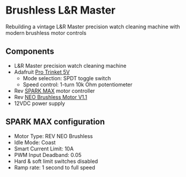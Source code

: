 # Brushless L&R Master
Rebuilding a vintage L&R Master precision watch cleaning machine with modern brushless motor controls

## Components
* L&R Master precision watch cleaning machine
* Adafruit [Pro Trinket 5V](https://learn.adafruit.com/introducing-pro-trinket)
  * Mode selection: SPDT toggle switch
  * Speed control: 1-turn 10k Ohm potentiometer
* Rev [SPARK MAX](https://docs.revrobotics.com/brushless/spark-max/overview) motor controller
* Rev [NEO Brushless Motor V1.1](https://docs.revrobotics.com/brushless/neo/v1.1)
* 12VDC power supply

## SPARK MAX configuration
* Motor Type: REV NEO Brushless
* Idle Mode: Coast
* Smart Current Limit: 10A
* PWM Input Deadband: 0.05
* Hard & soft limit switches disabled
* Ramp rate: 1 second to full speed
